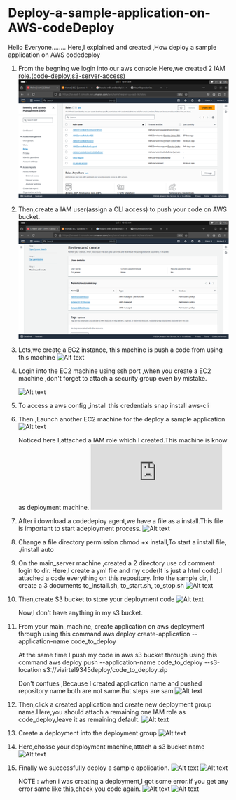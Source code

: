 # Deploy-a-sample-application-on-AWS-codeDeploy
Hello Everyone........
Here,I explained and created ,How deploy a sample application on AWS codedeploy

1. From the begning we login into our aws console.Here,we created 2 IAM role.(code-deploy,s3-server-access)
   ![Alt text](sample_screeshots/1.png)

2. Then,create a IAM user(assign a CLI access) to push your code on AWS bucket.
   ![Alt text](sample_screeshots/2.png)

3. Lets,we create a EC2 instance, this machine is push a code from using this machine
   ![Alt text](sample_screenshots/5.png)

4. Login into the EC2 machine using ssh port ,when you create a EC2 machine ,don't forget to attach a security group even by mistake. 

   ![Alt text](sample_screenshots/7.png)

5. To access a aws config ,install this credentials
    snap install aws-cli

6. Then ,Launch another EC2 machine for the deploy a sample application
   ![Alt text](sample_screenshots/8.png)

   Noticed here I,attached a IAM role which I created.This machine is know as deployment machine.
   ![Alt text](https://docs.aws.amazon.com/codedeploy/latest/userguide/codedeploy-agent-operations-install-ubuntu.html)

7. After i download a codedeploy agent,we have a file as a install.This file is important to start adeployment process.
   ![Alt text](sample_screenshots/10.png)

8. Change a file directory permission chmod +x install,To start a install file,
    ./install auto
   
10. On the main_server machine ,created a 2 directory use cd comment login to dir.
   Here,I create a yml file and my code(It is just a html code).I attached a code everything on this repository.
   Into the sample dir, I create a 3 documents to_install.sh, to_start.sh, to_stop.sh
   ![Alt text](sample_screenshots/12.png)

11. Then,create S3 bucket to store your deployment code
    ![Alt text](sample_screenshots/14.png)

    Now,I don't have anything in my s3 bucket.

12. From your main_machine, create application on aws deployment through using this command
    aws deploy create-application --application-name code_to_deploy
    
    At the same time I push my code in aws s3 bucket through using this command
    aws deploy push --application-name code_to_deploy --s3-location s3://viairtel9345deploy/code_to_deploy.zip
    
    Don't confues ,Because I created application name and pushed repository name both are not same.But steps are sam
    ![Alt text](sample_screenshots/19.png)
    
14. Then,click a created application and create new deployment group name.Here,you should attach a remaining one IAM role as code_deploy,leave it as remaining default.
     ![Alt text](sample_screenshots/26.png)

15. Create a deployment into the deployment group
    ![Alt text](sample_screenshots/26.png)

16. Here,chosse your deployment machine,attach a s3 bucket name
    ![Alt text](sample_screenshots/30.png)

17. Finally we successfully deploy a sample application.
    ![Alt text](sample_screenshots/31.png)
   ![Alt text](sample_screenshots/32.png)
    
     NOTE :
    when i was creating a deployment,I got some error.If you get any error same like this,check you code again.
    ![Alt text](sample_screenshots/33.png)
    ![Alt text](sample_screenshots/34.png)

